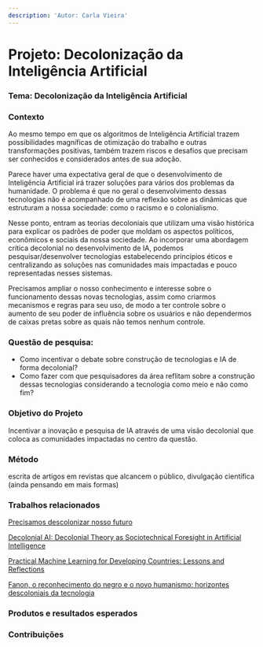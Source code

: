 ```yaml
---
description: 'Autor: Carla Vieira'
---
```


# Projeto: Decolonização da Inteligência Artificial

### **Tema:** Decolonização da Inteligência Artificial

### **Contexto**

Ao mesmo tempo em que os algoritmos de Inteligência Artificial trazem possibilidades magníficas de otimização do trabalho e outras transformações positivas, também trazem riscos e desafios que precisam ser conhecidos e considerados antes de sua adoção. 

Parece haver uma expectativa geral de que o desenvolvimento de Inteligência Artificial irá trazer soluções para vários dos problemas da humanidade. O problema é que no geral o desenvolvimento dessas tecnologias não é acompanhado de uma reflexão sobre as dinâmicas que estruturam a nossa sociedade: como o racismo e o colonialismo. 

Nesse ponto, entram as teorias decoloniais que utilizam uma visão histórica para explicar os padrões de poder que moldam os aspectos políticos, econômicos e sociais da nossa sociedade. Ao incorporar uma abordagem crítica decolonial no desenvolvimento de IA, podemos pesquisar/desenvolver tecnologias estabelecendo princípios éticos e centralizando as soluções nas comunidades mais impactadas e pouco representadas nesses sistemas. 

Precisamos ampliar o nosso conhecimento e interesse sobre o funcionamento dessas novas tecnologias, assim como criarmos mecanismos e regras para seu uso, de modo a ter controle sobre o aumento de seu poder de influência sobre os usuários e não dependermos de caixas pretas sobre as quais não temos nenhum controle.

### **Questão de pesquisa:** 

* Como incentivar o debate sobre construção de tecnologias e IA de forma decolonial? 
* Como fazer com que pesquisadores da área reflitam sobre a construção dessas tecnologias considerando a tecnologia como meio e não como fim?

### **Objetivo do Projeto**

Incentivar a inovação e pesquisa de IA através de uma visão decolonial que coloca as comunidades impactadas no centro da questão.

### **Método**

escrita de artigos em revistas que alcancem o público, divulgação científica \(ainda pensando em mais formas\)

### **Trabalhos relacionados**

[Precisamos descolonizar nosso futuro](https://www.opendemocracy.net/pt/democraciaabierta-pt/precisamos-descolonizar-nosso-futuro/)

[Decolonial AI: Decolonial Theory as Sociotechnical Foresight in Artificial Intelligence](https://arxiv.org/abs/2007.04068)

[Practical Machine Learning for Developing Countries: Lessons and Reflections](https://pml4dc.github.io/iclr2020/pdf/PML4DC2020_4.pdf)  

[Fanon, o reconhecimento do negro e o novo humanismo: horizontes descoloniais da tecnologia](http://repositorio.utfpr.edu.br:8080/jspui/handle/1/492)

### **Produtos e resultados esperados**

### **Contribuições**

